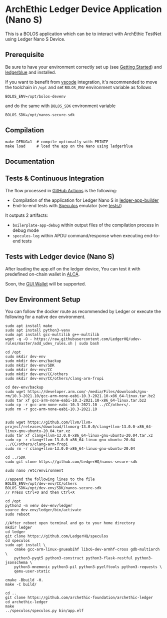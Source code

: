 # ArchEthic Ledger Device Application (Nano S)

This is a BOLOS application which can be to interact with ArchEthic TestNet using Ledger Nano S Device.

## Prerequisite

Be sure to have your environment correctly set up (see [Getting Started](https://developers.ledger.com/docs/nano-app/introduction/)) and [ledgerblue](https://pypi.org/project/ledgerblue/) and installed.

If you want to benefit from [vscode](https://code.visualstudio.com/) integration, it's recommended to move the toolchain in `/opt` and set `BOLOS_ENV` environment variable as follows

```
BOLOS_ENV=/opt/bolos-devenv
```

and do the same with `BOLOS_SDK` environment variable

```
BOLOS_SDK=/opt/nanos-secure-sdk
```

## Compilation

```
make DEBUG=1  # compile optionally with PRINTF
make load     # load the app on the Nano using ledgerblue
```

## Documentation

## Tests & Continuous Integration

The flow processed in [GitHub Actions](https://github.com/features/actions) is the following:

- Compilation of the application for Ledger Nano S in [ledger-app-builder](https://github.com/LedgerHQ/ledger-app-builder)
- End-to-end tests with [Speculos](https://github.com/LedgerHQ/speculos) emulator (see [tests/](tests/))


It outputs 2 artifacts:

- `boilerplate-app-debug` within output files of the compilation process in debug mode
- `speculos-log` within APDU command/response when executing end-to-end tests

## Tests with Ledger device (Nano S)
After loading the app.elf on the ledger device, You can test it with predefined on-chain wallet in [ALCA](https://github.com/archethic-foundation/ledger-cli-app).

Soon, the [GUI Wallet](https://github.com/archethic-foundation/archethic_wallet) will be supported.

## Dev Environment Setup
You can follow the docker route as recommended by Ledger or execute the following for a native dev environment.

```
sudo apt install make
sudo apt install python3-venv
sudo apt install gcc-multilib g++-multilib
wget -q -O - https://raw.githubusercontent.com/LedgerHQ/udev-rules/master/add_udev_rules.sh | sudo bash

cd /opt
sudo mkdir dev-env
sudo mkdir dev-env/backup
sudo mkdir dev-env/SDK
sudo mkdir dev-env/CC
sudo mkdir dev-env/CC/others
sudo mkdir dev-env/CC/others/clang-arm-fropi

cd dev-env/backup
sudo wget https://developer.arm.com/-/media/Files/downloads/gnu-rm/10.3-2021.10/gcc-arm-none-eabi-10.3-2021.10-x86_64-linux.tar.bz2
sudo tar xf gcc-arm-none-eabi-10.3-2021.10-x86_64-linux.tar.bz2
sudo cp -r gcc-arm-none-eabi-10.3-2021.10 ../CC/others/.
sudo rm -r gcc-arm-none-eabi-10.3-2021.10


sudo wget https://github.com/llvm/llvm-project/releases/download/llvmorg-13.0.0/clang+llvm-13.0.0-x86_64-linux-gnu-ubuntu-20.04.tar.xz
sudo tar xf clang+llvm-13.0.0-x86_64-linux-gnu-ubuntu-20.04.tar.xz
sudo cp -r clang+llvm-13.0.0-x86_64-linux-gnu-ubuntu-20.04 ../CC/others/clang-arm-fropi
sudo rm -r clang+llvm-13.0.0-x86_64-linux-gnu-ubuntu-20.04

cd ../SDK
sudo git clone https://github.com/LedgerHQ/nanos-secure-sdk

sudo nano /etc/environment

//append the following lines to the file
BOLOS_ENV=/opt/dev-env/CC/others
BOLOS_SDK=/opt/dev-env/SDK/nanos-secure-sdk
// Press Ctrl+O and then Ctrl+X

cd /opt
python3 -m venv dev-env/ledger
source dev-env/ledger/bin/activate
sudo reboot

//After reboot open terminal and go to your home directory
mkdir ledger
cd ledger
git clone https://github.com/LedgerHQ/speculos
cd speculos
sudo apt install \
    cmake gcc-arm-linux-gnueabihf libc6-dev-armhf-cross gdb-multiarch \
    python3-pyqt5 python3-construct python3-flask-restful python3-jsonschema \
    python3-mnemonic python3-pil python3-pyelftools python3-requests \
    qemu-user-static

cmake -Bbuild -H.
make -C build/

cd ..
git clone https://github.com/archethic-foundation/archethic-ledger
cd archethic-ledger
make
../speculos/speculos.py bin/app.elf
```

